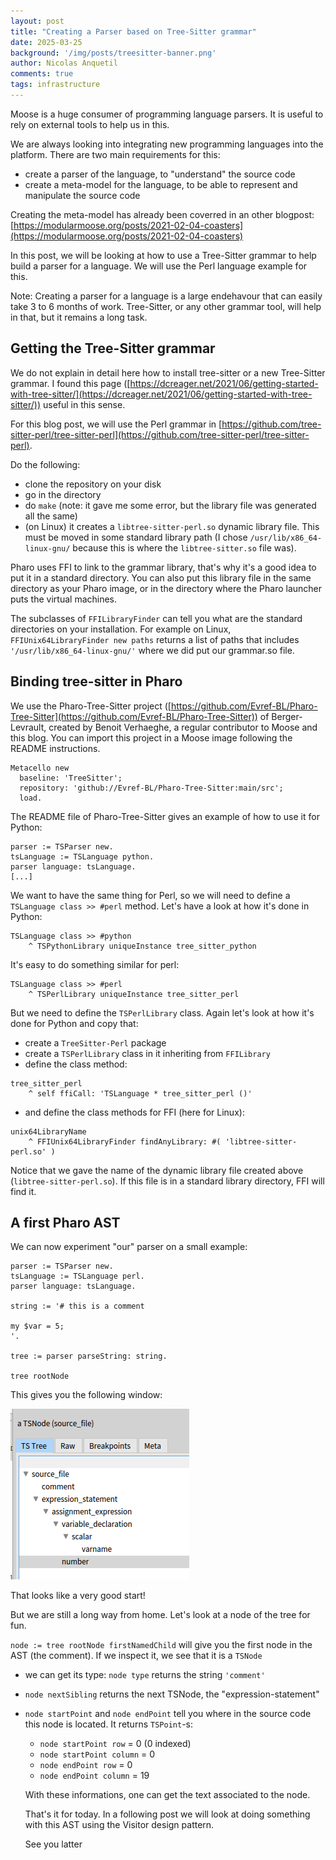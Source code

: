 ```yaml
---
layout: post
title: "Creating a Parser based on Tree-Sitter grammar"
date: 2025-03-25
background: '/img/posts/treesitter-banner.png'
author: Nicolas Anquetil
comments: true
tags: infrastructure
---
```


Moose is a huge consumer of programming language parsers.
It is useful to rely on external tools to help us in this.

We are always looking into integrating new programming languages into the platform.
There are two main requirements for this:
- create a parser of the language, to "understand" the source code
- create a meta-model for the language, to be able to represent and manipulate the source code

Creating the meta-model has already been coverred in an other blogpost: [https://modularmoose.org/posts/2021-02-04-coasters](https://modularmoose.org/posts/2021-02-04-coasters)

In this post, we will be looking at how to use a Tree-Sitter grammar to help build a parser for a language.
We will use the Perl language example for this.

Note: Creating a parser for a language is a large endehavour that can easily take 3 to 6 months of work.
Tree-Sitter, or any other grammar tool, will help in that, but it remains a long task.

## Getting the Tree-Sitter grammar

We do not explain in detail here how to install tree-sitter or a new Tree-Sitter grammar.
I found this page ([https://dcreager.net/2021/06/getting-started-with-tree-sitter/](https://dcreager.net/2021/06/getting-started-with-tree-sitter/)) useful in this sense.

For this blog post, we will use the Perl grammar in [https://github.com/tree-sitter-perl/tree-sitter-perl](https://github.com/tree-sitter-perl/tree-sitter-perl).

Do the following:
- clone the repository on your disk
- go in the directory
- do `make` (note: it gave me some error, but the library file was generated all the same)
- (on Linux) it creates a `libtree-sitter-perl.so` dynamic library file.
  This must be moved in some standard library path (I chose `/usr/lib/x86_64-linux-gnu/` because this is where the `libtree-sitter.so` file was).
  
Pharo uses FFI to link to the grammar library, that's why it's a good idea to put it in a standard directory.
You can also put this library file in the same directory as your Pharo image, or in the directory where the Pharo launcher puts the virtual machines.

The subclasses of `FFILibraryFinder` can tell you what are the standard directories on your installation.
For example on Linux, `FFIUnix64LibraryFinder new paths` returns a list of paths that includes `'/usr/lib/x86_64-linux-gnu/'` where we did put our grammar.so file.

## Binding tree-sitter in Pharo

We use the Pharo-Tree-Sitter project ([https://github.com/Evref-BL/Pharo-Tree-Sitter](https://github.com/Evref-BL/Pharo-Tree-Sitter)) of Berger-Levrault, created by Benoit Verhaeghe, a regular contributor to Moose and this blog.
You can import this project in a Moose image following the README instructions.
```st
Metacello new
  baseline: 'TreeSitter';
  repository: 'github://Evref-BL/Pharo-Tree-Sitter:main/src';
  load.
```

The README file of Pharo-Tree-Sitter gives an example of how to use it for Python:
```st
parser := TSParser new.
tsLanguage := TSLanguage python.
parser language: tsLanguage.
[...]
```

We want to have the same thing for Perl, so we will need to define a `TSLanguage class >> #perl` method.
Let's have a look at how it's done in Python:
```st
TSLanguage class >> #python
	^ TSPythonLibrary uniqueInstance tree_sitter_python
```

It's easy to do something similar for perl:
```st
TSLanguage class >> #perl
	^ TSPerlLibrary uniqueInstance tree_sitter_perl
```
But we need to define the `TSPerlLibrary` class.
Again let's look at how it's done for Python and copy that:
- create a `TreeSitter-Perl` package
- create a `TSPerlLibrary` class in it inheriting from `FFILibrary`
- define the class method:
```st
tree_sitter_perl
	^ self ffiCall: 'TSLanguage * tree_sitter_perl ()'
```
- and define the class methods for FFI (here for Linux):
```st
unix64LibraryName
	^ FFIUnix64LibraryFinder findAnyLibrary: #( 'libtree-sitter-perl.so' )
```
Notice that we gave the name of the dynamic library file created above (`libtree-sitter-perl.so`).
If this file is in a standard library directory, FFI will find it.


## A first Pharo AST

We can now experiment "our" parser on a small example:
```st
parser := TSParser new.
tsLanguage := TSLanguage perl.
parser language: tsLanguage.

string := '# this is a comment

my $var = 5;
'.

tree := parser parseString: string.

tree rootNode
```
This gives you the following window:

!["A first Tree-Sitter AST for Perl"](/img/posts/2025-03-25-tree-sitter/first-tree.png)

That looks like a very good start!

But we are still a long way from home.
Let's look at a node of the tree for fun.

`node := tree rootNode firstNamedChild` will give you the first node in the AST (the comment).
If we inspect it, we see that it is a `TSNode`
- we can get its type: `node type` returns the string `'comment'`
- `node nextSibling` returns the next TSNode, the "expression-statement"
- `node startPoint` and `node endPoint` tell you where in the source code this node is located.
  It returns `TSPoint`-s:
  - `node startPoint row` = 0 (0 indexed)
  - `node startPoint column` = 0
  - `node endPoint row` = 0
  - `node endPoint column` = 19
  
  With these informations, one can get the text associated to the node.
  
  That's it for today.
  In a following post we will look at doing something with this AST using the Visitor design pattern.
  
  See you latter
